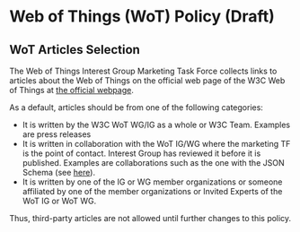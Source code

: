 # Web of Things (WoT) Policy (Draft)

## WoT Articles Selection

The Web of Things Interest Group Marketing Task Force collects links to articles about the Web of Things on the official web page of the W3C Web of Things at [the official webpage](https://www.w3.org/WoT/about/articles/).

As a default, articles should be from one of the following categories:

- It is written by the W3C WoT WG/IG as a whole or W3C Team. Examples are press releases
- It is written in collaboration with the WoT IG/WG where the marketing TF is the point of contact. Interest Group has reviewed it before it is published. Examples are collaborations such as the one with the JSON Schema (see [here](https://json-schema.org/blog/posts/w3c-wot-case-study)).
- It is written by one of the IG or WG member organizations or someone affiliated by one of the member organizations or Invited Experts of the WoT IG or WoT WG.

Thus, third-party articles are not allowed until further changes to this policy.
